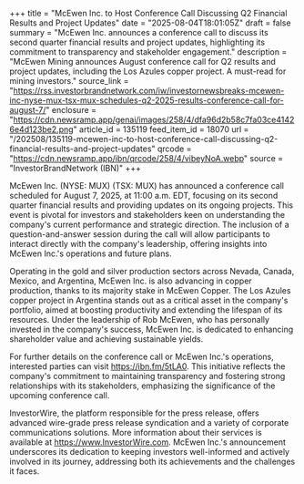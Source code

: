 +++
title = "McEwen Inc. to Host Conference Call Discussing Q2 Financial Results and Project Updates"
date = "2025-08-04T18:01:05Z"
draft = false
summary = "McEwen Inc. announces a conference call to discuss its second quarter financial results and project updates, highlighting its commitment to transparency and stakeholder engagement."
description = "McEwen Mining announces August conference call for Q2 results and project updates, including the Los Azules copper project. A must-read for mining investors."
source_link = "https://rss.investorbrandnetwork.com/iw/investornewsbreaks-mcewen-inc-nyse-mux-tsx-mux-schedules-q2-2025-results-conference-call-for-august-7/"
enclosure = "https://cdn.newsramp.app/genai/images/258/4/dfa96d2b58c7fa03ce41426e4d123be2.png"
article_id = 135119
feed_item_id = 18070
url = "/202508/135119-mcewen-inc-to-host-conference-call-discussing-q2-financial-results-and-project-updates"
qrcode = "https://cdn.newsramp.app/ibn/qrcode/258/4/vibeyNoA.webp"
source = "InvestorBrandNetwork (IBN)"
+++

<p>McEwen Inc. (NYSE: MUX) (TSX: MUX) has announced a conference call scheduled for August 7, 2025, at 11:00 a.m. EDT, focusing on its second quarter financial results and providing updates on its ongoing projects. This event is pivotal for investors and stakeholders keen on understanding the company's current performance and strategic direction. The inclusion of a question-and-answer session during the call will allow participants to interact directly with the company's leadership, offering insights into McEwen Inc.'s operations and future plans.</p><p>Operating in the gold and silver production sectors across Nevada, Canada, Mexico, and Argentina, McEwen Inc. is also advancing in copper production, thanks to its majority stake in McEwen Copper. The Los Azules copper project in Argentina stands out as a critical asset in the company's portfolio, aimed at boosting productivity and extending the lifespan of its resources. Under the leadership of Rob McEwen, who has personally invested in the company's success, McEwen Inc. is dedicated to enhancing shareholder value and achieving sustainable yields.</p><p>For further details on the conference call or McEwen Inc.'s operations, interested parties can visit <a href='https://ibn.fm/5tLA0' rel='nofollow' target='_blank'>https://ibn.fm/5tLA0</a>. This initiative reflects the company's commitment to maintaining transparency and fostering strong relationships with its stakeholders, emphasizing the significance of the upcoming conference call.</p><p>InvestorWire, the platform responsible for the press release, offers advanced wire-grade press release syndication and a variety of corporate communications solutions. More information about their services is available at <a href='https://www.InvestorWire.com' rel='nofollow' target='_blank'>https://www.InvestorWire.com</a>. McEwen Inc.'s announcement underscores its dedication to keeping investors well-informed and actively involved in its journey, addressing both its achievements and the challenges it faces.</p>